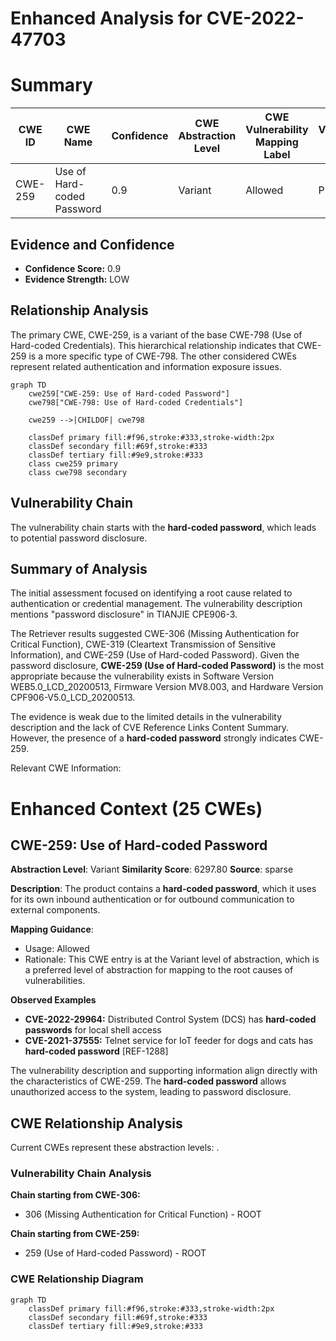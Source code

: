 # Enhanced Analysis for CVE-2022-47703

# Summary
| CWE ID | CWE Name | Confidence | CWE Abstraction Level | CWE Vulnerability Mapping Label | CWE-Vulnerability Mapping Notes |
|---|---|---|---|---|---|
| CWE-259 | Use of Hard-coded Password | 0.9 | Variant | Allowed | Primary CWE |

## Evidence and Confidence

*   **Confidence Score:** 0.9
*   **Evidence Strength:** LOW

## Relationship Analysis
The primary CWE, CWE-259, is a variant of the base CWE-798 (Use of Hard-coded Credentials). This hierarchical relationship indicates that CWE-259 is a more specific type of CWE-798. The other considered CWEs represent related authentication and information exposure issues.

```mermaid
graph TD
    cwe259["CWE-259: Use of Hard-coded Password"]
    cwe798["CWE-798: Use of Hard-coded Credentials"]
    
    cwe259 -->|CHILDOF| cwe798
    
    classDef primary fill:#f96,stroke:#333,stroke-width:2px
    classDef secondary fill:#69f,stroke:#333
    classDef tertiary fill:#9e9,stroke:#333
    class cwe259 primary
    class cwe798 secondary
```

## Vulnerability Chain
The vulnerability chain starts with the **hard-coded password**, which leads to potential password disclosure.

## Summary of Analysis
The initial assessment focused on identifying a root cause related to authentication or credential management. The vulnerability description mentions "password disclosure" in TIANJIE CPE906-3.

The Retriever results suggested CWE-306 (Missing Authentication for Critical Function), CWE-319 (Cleartext Transmission of Sensitive Information), and CWE-259 (Use of Hard-coded Password). Given the password disclosure, **CWE-259 (Use of Hard-coded Password)** is the most appropriate because the vulnerability exists in Software Version WEB5.0_LCD_20200513, Firmware Version MV8.003, and Hardware Version CPF906-V5.0_LCD_20200513.

The evidence is weak due to the limited details in the vulnerability description and the lack of CVE Reference Links Content Summary. However, the presence of a **hard-coded password** strongly indicates CWE-259.

Relevant CWE Information:

# Enhanced Context (25 CWEs)

## CWE-259: Use of Hard-coded Password
**Abstraction Level**: Variant
**Similarity Score**: 6297.80
**Source**: sparse

**Description**:
The product contains a **hard-coded password**, which it uses for its own inbound authentication or for outbound communication to external components.

**Mapping Guidance**:
- Usage: Allowed
- Rationale: This CWE entry is at the Variant level of abstraction, which is a preferred level of abstraction for mapping to the root causes of vulnerabilities.

**Observed Examples**
- **CVE-2022-29964:** Distributed Control System (DCS) has **hard-coded passwords** for local shell access
- **CVE-2021-37555:** Telnet service for IoT feeder for dogs and cats has **hard-coded password** [REF-1288]

The vulnerability description and supporting information align directly with the characteristics of CWE-259. The **hard-coded password** allows unauthorized access to the system, leading to password disclosure.


## CWE Relationship Analysis

Current CWEs represent these abstraction levels: .


### Vulnerability Chain Analysis

**Chain starting from CWE-306:**
- 306 (Missing Authentication for Critical Function) - ROOT


**Chain starting from CWE-259:**
- 259 (Use of Hard-coded Password) - ROOT



### CWE Relationship Diagram

```mermaid
graph TD
    classDef primary fill:#f96,stroke:#333,stroke-width:2px
    classDef secondary fill:#69f,stroke:#333
    classDef tertiary fill:#9e9,stroke:#333
```